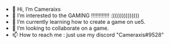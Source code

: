 - 👋 Hi, I’m Cameraixs
- 👀 I’m interested to the GAMING !!!!!!!!!!!! :))))))))))))))
- 🌱 I’m currently learning how to create a game on ue5.
- 💞️ I’m looking to collaborate on a game.
- 📫 How to reach me : just use my discord "Cameraxis#9528"
